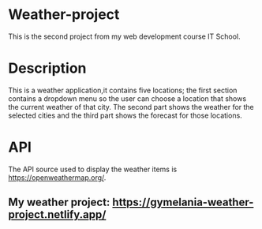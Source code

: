 # Weather-project
  This is the second project from my web development course IT School. 
# Description
  This is a weather application,it contains five locations; the first section contains a dropdown menu so the user can choose a location that shows the current 
  weather of that city. The second part shows the weather for the selected cities and the third part shows the forecast for those locations. 
# API
  The API source used to display the weather items is https://openweathermap.org/.
  
## My weather project: https://gymelania-weather-project.netlify.app/

